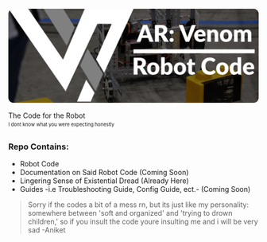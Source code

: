 ![Banner](readme-docs/banner.png)

The Code for the Robot<br>
<sub><sup>I dont know what you were expecting honestly</sup></sub>

### Repo Contains:
- Robot Code
- Documentation on Said Robot Code (Coming Soon)
- Lingering Sense of Existential Dread (Already Here)
- Guides -i.e Troubleshooting Guide, Config Guide, ect.- (Coming Soon)

> Sorry if the codes a bit of a mess rn, but its just like my personality: somewhere between 'soft and organized' and 'trying to drown children,' so if you insult the code youre insulting me and i will be very sad -Aniket
